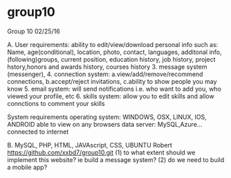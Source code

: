 # group10
Group 10
02/25/16

A.
User requirements: 
ability to edit/view/download personal info such as: Name, age(conditional), location, photo, contact, languages, additonal info, (following)groups, current position, education history, job history, project hstory,honors and awards history, courses history
      3. message system (messenger), 
      4. connection system: 
           a.view/add/remove/recommend connections, 
           b.accept/reject invitations, 
           c.ability to show people you may know
      5. email system: will send notifications i.e. who want to add you, who viewed your profile, etc
      6. skills system: allow you to edit skills and allow connctions to comment your skills
      

System requirements
operating system: WINDOWS, OSX, LINUX, IOS, ANDROID
able to view on any browsers
data server: MySQL,Azure…
connected to internet

B. 
MySQL, PHP, HTML, JAVAscript, CSS, UBUNTU
Robert
https://github.com/xxbd7/group10.git
(1) to what extent should we implement this website? ie build a message system? 
            (2) do we need to build a mobile app?

